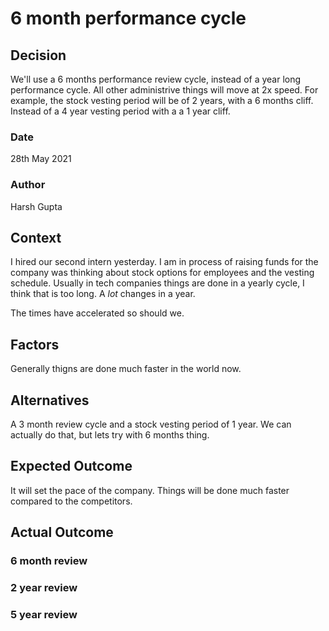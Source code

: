 # 6 month performance cycle

## Decision
We'll use a 6 months performance review cycle, instead of a year long performance cycle. All other administrive things will move at 2x speed. For example, the stock vesting period will be of 2 years, with a 6 months cliff. Instead of a 4 year vesting period with a a 1 year cliff.

### Date
28th May 2021

### Author
Harsh Gupta

## Context
I hired our second intern yesterday. I am in process of raising funds for the company was thinking about stock options for employees and the vesting schedule. Usually in tech companies things are done in a yearly cycle, I think that is too long. A *lot* changes in a year. 

The times have accelerated so should we.


## Factors

Generally thigns are done much faster in the world now.

## Alternatives

A 3 month review cycle and a stock vesting period of 1 year. We can actually do that, but lets try with 6 months thing. 

## Expected Outcome
It will set the pace of the company. Things will be done much faster compared to the competitors.

## Actual Outcome

### 6 month review

### 2 year review

### 5 year review
